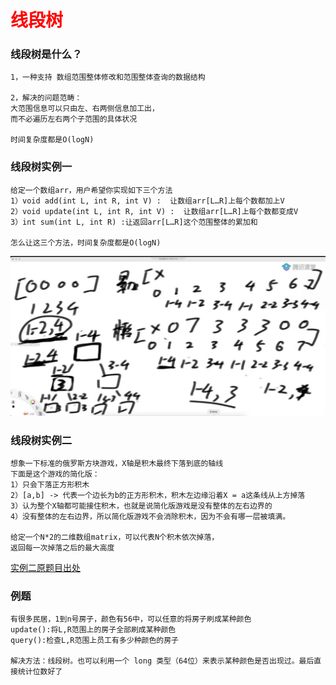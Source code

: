 # <font color="red">**线段树**</font>

### 线段树是什么？
```text
1，一种支持 数组范围整体修改和范围整体查询的数据结构

2，解决的问题范畴：
大范围信息可以只由左、右两侧信息加工出，
而不必遍历左右两个子范围的具体状况
 
时间复杂度都是O(logN)
```

### 线段树实例一
```text
给定一个数组arr，用户希望你实现如下三个方法
1）void add(int L, int R, int V) :  让数组arr[L…R]上每个数都加上V
2）void update(int L, int R, int V) :  让数组arr[L…R]上每个数都变成V
3）int sum(int L, int R) :让返回arr[L…R]这个范围整体的累加和

怎么让这三个方法，时间复杂度都是O(logN)

```
![图解](img.png)

### 线段树实例二
```text
想象一下标准的俄罗斯方块游戏，X轴是积木最终下落到底的轴线
下面是这个游戏的简化版：
1）只会下落正方形积木
2）[a,b] -> 代表一个边长为b的正方形积木，积木左边缘沿着X = a这条线从上方掉落
3）认为整个X轴都可能接住积木，也就是说简化版游戏是没有整体的左右边界的
4）没有整体的左右边界，所以简化版游戏不会消除积木，因为不会有哪一层被填满。

给定一个N*2的二维数组matrix，可以代表N个积木依次掉落，
返回每一次掉落之后的最大高度
```
[实例二原题目出处](https://leetcode.com/problems/falling-squares/)


### 例题
```text
有很多民居，1到n号房子，颜色有56中，可以任意的将房子刷成某种颜色
update():将L,R范围上的房子全部刷成某种颜色
query():检查L,R范围上员工有多少种颜色的房子

解决方法：线段树。也可以利用一个 long 类型（64位）来表示某种颜色是否出现过。最后直接统计位数好了
```
